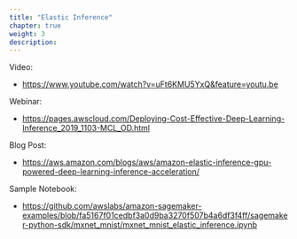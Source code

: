 ```yaml
---
title: "Elastic Inference"
chapter: true
weight: 3
description: 
---
```


Video:
- https://www.youtube.com/watch?v=uFt6KMU5YxQ&feature=youtu.be 

Webinar:
- https://pages.awscloud.com/Deploying-Cost-Effective-Deep-Learning-Inference_2019_1103-MCL_OD.html 

Blog Post:
- https://aws.amazon.com/blogs/aws/amazon-elastic-inference-gpu-powered-deep-learning-inference-acceleration/ 

Sample Notebook:
- https://github.com/awslabs/amazon-sagemaker-examples/blob/fa5167f01cedbf3a0d9ba3270f507b4a6df3f4ff/sagemaker-python-sdk/mxnet_mnist/mxnet_mnist_elastic_inference.ipynb 